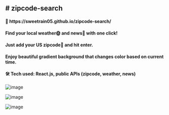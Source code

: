 
<h2># zipcode-search</h2>

<h4>🎁 https://sweetrain05.github.io/zipcode-search/</h4>

<h4>Find your local weather🌞 and news📰 with one click!</h4>

<h4>Just add your US zipcode🔢 and hit enter.</h4>

<h4>Enjoy beautiful gradient background that changes color based on current time.</h4>

<h4>🛠️ Tech used: React.js, public APIs (zipcode, weather, news)</h4>

![image](https://user-images.githubusercontent.com/86023470/197096386-0df6c677-7a78-4601-9d64-369896d786cb.png)<br>

![image](https://user-images.githubusercontent.com/86023470/197096600-8e10d183-0551-4cb5-ac8c-e4f52d2e82f1.png)<br>

![image](https://user-images.githubusercontent.com/86023470/197096643-1076af2c-772c-4740-9796-bcaaed6a0fd8.png)<br>
